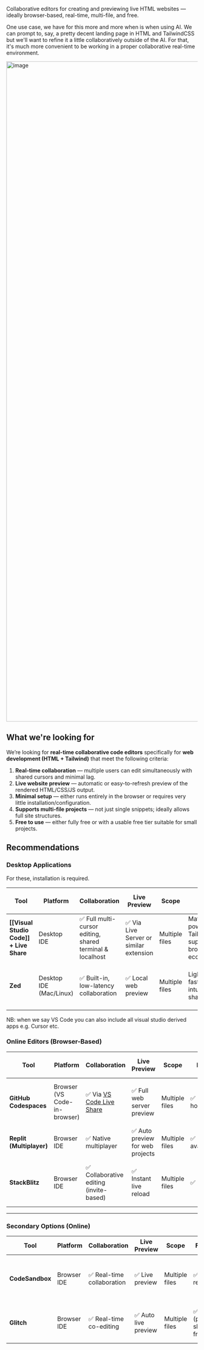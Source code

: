 Collaborative editors for creating and previewing live HTML websites — ideally browser-based, real-time, multi-file, and free.

One use case, we have for this more and more when is when using AI. We can prompt to, say, a pretty decent landing page in HTML and TailwindCSS but we'll want to refine it a little collaboratively outside of the AI. For that, it's much more convenient to be working in a proper collaborative real-time environment.

<img width="2571" height="1738" alt="image" src="https://github.com/user-attachments/assets/acc08061-fe8e-4d9a-9d97-e78622703796" />

## What we're looking for

We’re looking for **real-time collaborative code editors** specifically for **web development (HTML + Tailwind)** that meet the following criteria:

1. **Real-time collaboration** — multiple users can edit simultaneously with shared cursors and minimal lag.
2. **Live website preview** — automatic or easy-to-refresh preview of the rendered HTML/CSS/JS output.
3. **Minimal setup** — either runs entirely in the browser or requires very little installation/configuration.
4. **Supports multi-file projects** — not just single snippets; ideally allows full site structures.
5. **Free to use** — either fully free or with a usable free tier suitable for small projects.

## Recommendations

### Desktop Applications

For these, installation is required.

| Tool                                | Platform                | Collaboration                                            | Live Preview                           | Scope          | Pros                                                | Cons / Friction Points                                 |
| ----------------------------------- | ----------------------- | -------------------------------------------------------- | -------------------------------------- | -------------- | --------------------------------------------------- | ------------------------------------------------------ |
| **[[Visual Studio Code]] + Live Share** | Desktop IDE             | ✅ Full multi-cursor editing, shared terminal & localhost | ✅ Via Live Server or similar extension | Multiple files | Mature, powerful, Tailwind support, broad ecosystem | Requires install and Live Share setup for both users   |
| **Zed**                             | Desktop IDE (Mac/Linux) | ✅ Built-in, low-latency collaboration                    | ✅ Local web preview                    | Multiple files | Lightweight, fast, intuitive sharing                | Preview setup less automated; smaller plugin ecosystem |

NB: when we say VS Code you can also include all visual studio derived apps e.g. Cursor etc.

### Online Editors (Browser-Based)

| Tool                     | Platform                     | Collaboration                          | Live Preview                    | Scope          | Free Tier               | Pros                                                  | Cons / Friction Points                                   |
| ------------------------ | ---------------------------- | -------------------------------------- | ------------------------------- | -------------- | ----------------------- | ----------------------------------------------------- | -------------------------------------------------------- |
| **GitHub Codespaces**    | Browser (VS Code-in-browser) | ✅ Via [VS Code Live Share ]([url](https://docs.github.com/en/codespaces/developing-in-a-codespace/working-collaboratively-in-a-codespace))              | ✅ Full web server preview       | Multiple files | ✅ (limited hours/month) | Real VS Code in browser; integrates with GitHub repos | Requires GitHub setup; slower startup                    |
| **Replit (Multiplayer)** | Browser IDE                  | ✅ Native multiplayer                   | ✅ Auto preview for web projects | Multiple files | ✅ (free tier available) | Instant sharing, built-in hosting                     | Multiplayer sometimes buggy; login required              |
| **StackBlitz**           | Browser IDE                  | ✅ Collaborative editing (invite-based) | ✅ Instant live reload           | Multiple files | ✅ (free tier)           | Very fast, ideal for frontend frameworks, no install  | Collaboration less polished; occasional account friction |

---

### Secondary Options (Online)

| Tool            | Platform    | Collaboration                  | Live Preview        | Scope          | Free Tier                       | Comments                                          |
| --------------- | ----------- | ------------------------------ | ------------------- | -------------- | ------------------------------- | ------------------------------------------------- |
| **CodeSandbox** | Browser IDE | ✅ Real-time collaboration      | ✅ Live preview      | Multiple files | ✅ (limited resources)           | Excellent for frontend projects; slightly heavier |
| **Glitch**      | Browser IDE | ✅ Real-time co-editing         | ✅ Auto live preview | Multiple files | ✅ (projects sleep on free tier) | Friendly interface, but can be slow or unstable   |

